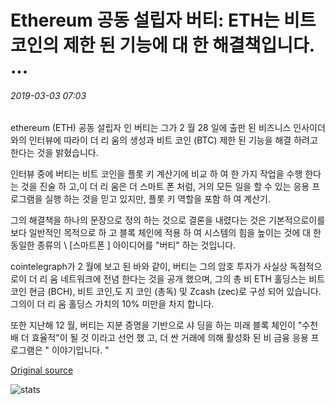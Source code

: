 # Ethereum 공동 설립자 버티: ETH는 비트 코인의 제한 된 기능에 대 한 해결책입니다. ...

###### 2019-03-03 07:03

ethereum (ETH) 공동 설립자 인 버티는 그가 2 월 28 일에 출판 된 비즈니스 인사이더와의 인터뷰에 따라이 더 리 움의 생성과 비트 코인 (BTC) 제한 된 기능을 해결 하려고 한다는 것을 밝혔습니다.

인터뷰 중에 버티는 비트 코인을 플롯 키 계산기에 비교 하 여 한 가지 작업을 수행 한다는 것을 진술 하 고,이 더 리 움은 더 스마트 폰 처럼, 거의 모든 일을 할 수 있는 응용 프로그램을 실행 하는 것을 믿고 있지만, 플롯 키 역할을 포함 하 여 계산기.

그의 해결책을 하나의 문장으로 정의 하는 것으로 결론을 내렸다는 것은 기본적으로이를 보다 일반적인 목적으로 하 고 블록 체인에 적용 하 여 시스템의 힘을 높이는 것에 대 한 동일한 종류의 \ [스마트폰 \] 아이디어를 "버티" 하는 것입니다.

cointelegraph가 2 월에 보고 된 바와 같이, 버티는 그의 암호 투자가 사실상 독점적으로이 더 리 움 네트워크에 전념 한다는 것을 공개 했으며, 그의 총 비 ETH 홀딩스는 비트 코인 현금 (BCH), 비트 코인,도 지 코인 (총독) 및 Zcash (zec)로 구성 되어 있습니다. 그의이 더 리 움 홀딩스 가치의 10% 미만을 차지 합니다.

또한 지난해 12 월, 버티는 지분 증명을 기반으로 샤 딩을 하는 미래 블록 체인이 "수천 배 더 효율적"이 될 것 이라고 선언 했 고, 더 싼 거래에 의해 활성화 된 비 금융 응용 프로그램은 " 이야기입니다. "

[Original source](https://cointelegraph.com/news/ethereum-co-founder-vitalik-buterin-eth-is-a-solution-to-bitcoins-limited-functionality)

![stats](https://c.statcounter.com/11760860/0/a89fa40b/1/ "stats")